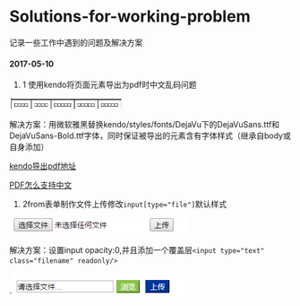 # Solutions-for-working-problem
记录一些工作中遇到的问题及解决方案

#### 2017-05-10
1. 1 使用kendo将页面元素导出为pdf时中文乱码问题

![中文乱码](src/kendo_pdf/src/images/error1.png)

解决方案：用微软雅黑替换kendo/styles/fonts/DejaVu下的DejaVuSans.ttf和DejaVuSans-Bold.ttf字体，同时保证被导出的元素含有字体样式（继承自body或自身添加）

[kendo导出pdf地址](http://docs.telerik.com/kendo-ui/framework/drawing/drawing-dom#configuration-Custom)

[PDF怎么支持中文](http://blog.csdn.net/miyawang21/article/details/59482889)

1. 2from表单制作文件上传修改```input[type="file"]```默认样式

![](src/file_upload/src/image/origin.png)

解决方案：设置input opacity:0,并且添加一个覆盖层```<input type="text" class="filename" readonly/>```

`![](src/file_upload/src/image/fileUpload.png)